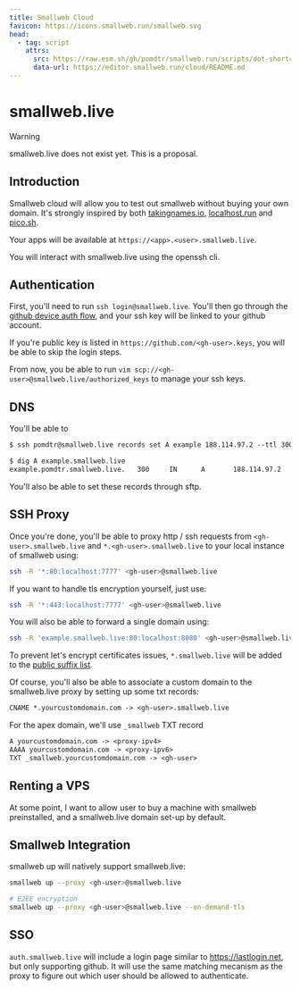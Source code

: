 ```yaml
---
title: Smallweb Cloud
favicon: https://icons.smallweb.run/smallweb.svg
head:
  - tag: script
    attrs:
      src: https://raw.esm.sh/gh/pomdtr/smallweb.run/scripts/dot-shortcut.js
      data-url: https://editor.smallweb.run/cloud/README.md
---
```


# smallweb.live

> [!WARNING]
> smallweb.live does not exist yet. This is a proposal.

## Introduction

Smallweb cloud will allow you to test out smallweb without buying your own domain. It's strongly inspired by both [takingnames.io](https://takingnames.io), [localhost.run](https://localhost.run) and [pico.sh](https://pico.sh).

Your apps will be available at `https://<app>.<user>.smallweb.live`.

You will interact with smallweb.live using the openssh cli.

## Authentication

First, you'll need to run `ssh login@smallweb.live`. You'll then go through the [github device auth flow](https://docs.github.com/en/apps/oauth-apps/building-oauth-apps/authorizing-oauth-apps#device-flow), and your ssh key will be linked to your github account.

If you're public key is listed in `https://github.com/<gh-user>.keys`, you will be able to skip the login steps.

From now, you be able to run `vim scp://<gh-user>@smallweb.live/authorized_keys` to manage your ssh keys.

## DNS

You'll be able to 

```txt
$ ssh pomdtr@smallweb.live records set A example 188.114.97.2 --ttl 300

$ dig A example.smallweb.live
example.pomdtr.smallweb.live.   300     IN      A       188.114.97.2
```

You'll also be able to set these records through sftp.

## SSH Proxy

Once you're done, you'll be able to proxy http / ssh requests from `<gh-user>.smallweb.live` and `*.<gh-user>.smallweb.live` to your local instance of smallweb using:

```sh
ssh -R '*:80:localhost:7777' <gh-user>@smallweb.live
```

If you want to handle tls encryption yourself, just use:

```sh
ssh -R '*:443:localhost:7777' <gh-user>@smallweb.live
```

You will also be able to forward a single domain using:

```sh
ssh -R 'example.smallweb.live:80:localhost:8080' <gh-user>@smallweb.live
```

To prevent let's encrypt certificates issues, `*.smallweb.live` will be added to the [public suffix list](https://publicsuffix.org).

Of course, you'll also be able to associate a custom domain to the smallweb.live proxy by setting up some txt records:

```txt
CNAME *.yourcustomdomain.com -> <gh-user>.smallweb.live
```

For the apex domain, we'll use `_smallweb` TXT record

```txt
A yourcustomdomain.com -> <proxy-ipv4>
AAAA yourcustomdomain.com -> <proxy-ipv6>
TXT _smallweb.yourcustomdomain.com -> <gh-user>
```

## Renting a VPS

At some point, I want to allow user to buy a machine with smallweb preinstalled, and a smallweb.live domain set-up by default.

## Smallweb Integration

smallweb up will natively support smallweb.live:

```sh
smallweb up --proxy <gh-user>@smallweb.live

# E2EE encryption
smallweb up --proxy <gh-user>@smallweb.live --on-demand-tls
```

## SSO

`auth.smallweb.live` will include a login page similar to <https://lastlogin.net>, but only supporting github. It will use the same matching mecanism as the proxy to figure out which user should be allowed to authenticate.
